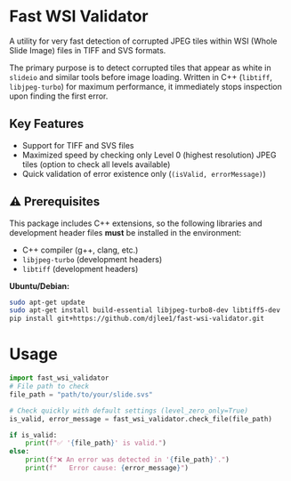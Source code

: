 # Fast WSI Validator

A utility for very fast detection of corrupted JPEG tiles within WSI (Whole Slide Image) files in TIFF and SVS formats.

The primary purpose is to detect corrupted tiles that appear as white in `slideio` and similar tools before image loading. Written in C++ (`libtiff`, `libjpeg-turbo`) for maximum performance, it immediately stops inspection upon finding the first error.

## Key Features

-   Support for TIFF and SVS files
-   Maximized speed by checking only Level 0 (highest resolution) JPEG tiles (option to check all levels available)
-   Quick validation of error existence only (`(isValid, errorMessage)`)

## ⚠️ Prerequisites

This package includes C++ extensions, so the following libraries and development header files **must** be installed in the environment:

-   C++ compiler (g++, clang, etc.)
-   `libjpeg-turbo` (development headers)
-   `libtiff` (development headers)

**Ubuntu/Debian:**
```bash
sudo apt-get update
sudo apt-get install build-essential libjpeg-turbo8-dev libtiff5-dev
pip install git+https://github.com/djlee1/fast-wsi-validator.git
```


# Usage
```python
import fast_wsi_validator
# File path to check
file_path = "path/to/your/slide.svs"

# Check quickly with default settings (level_zero_only=True)
is_valid, error_message = fast_wsi_validator.check_file(file_path)

if is_valid:
    print(f"✅ '{file_path}' is valid.")
else:
    print(f"❌ An error was detected in '{file_path}'.")
    print(f"   Error cause: {error_message}")
```

